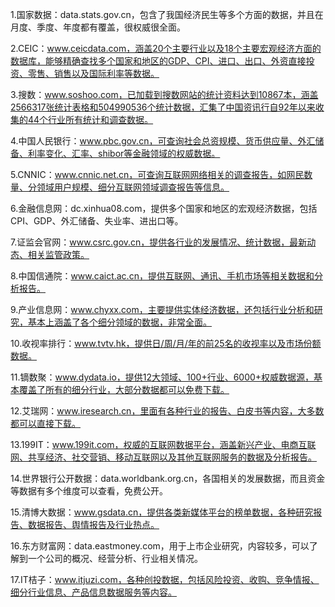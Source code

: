 1.国家数据：data.stats.gov.cn，包含了我国经济民生等多个方面的数据，并且在月度、季度、年度都有覆盖，很权威很全面。

2.CEIC：www.ceicdata.com，涵盖20个主要行业以及18个主要宏观经济方面的数据库，能够精确查找多个国家和地区的GDP、CPI、进口、出口、外资直接投资、零售、销售以及国际利率等数据。

3.搜数：www.soshoo.com，已加载到搜数网站的统计资料达到10867本，涵盖2566317张统计表格和504990536个统计数据，汇集了中国资讯行自92年以来收集的44个行业所有统计和调查数据。

4.中国人民银行：www.pbc.gov.cn，可查询社会总资规模、货币供应量、外汇储备、利率变化、汇率、shibor等金融领域的权威数据。

5.CNNIC：www.cnnic.net.cn，可查询互联网网络相关的调查报告，如网民数量、分领域用户规模、细分互联网领域调查报告等信息。

6.金融信息网：dc.xinhua08.com，提供多个国家和地区的宏观经济数据，包括CPI、GDP、外汇储备、失业率、进出口等。

7.证监会官网：www.csrc.gov.cn，提供各行业的发展情况、统计数据，最新动态、相关监管政策。

8.中国信通院：www.caict.ac.cn，提供互联网、通讯、手机市场等相关数据和分析报告。

9.产业信息网：www.chyxx.com，主要提供实体经济数据，还包括行业分析和研究，基本上涵盖了各个细分领域的数据，非常全面。

10.收视率排行：www.tvtv.hk，提供日/周/月/年的前25名的收视率以及市场份额数据。

11.镝数聚：www.dydata.io，提供12大领域、100+行业、6000+权威数据源，基本覆盖了所有的细分行业，大部分数据都可以免费下载。

12.艾瑞网：www.iresearch.cn，里面有各种行业的报告、白皮书等内容，大多数都可以直接下载。

13.199IT：www.199it.com，权威的互联网数据平台，涵盖新兴产业、电商互联网、共享经济、社交营销、移动互联网以及其他互联网服务的数据及分析报告。

14.世界银行公开数据：data.worldbank.org.cn，各国相关的发展数据，而且资金等数据有多个维度可以查看，免费公开。

15.清博大数据：www.gsdata.cn，提供各类新媒体平台的榜单数据，各种研究报告、数据报告、舆情报告及行业热点。

16.东方财富网：data.eastmoney.com，用于上市企业研究，内容较多，可以了解到一个公司的概况、经营分析、行业相关情况。

17.IT桔子：www.itjuzi.com，各种创投数据，包括风险投资、收购、竞争情报、细分行业信息、产品信息数据服务等内容。
